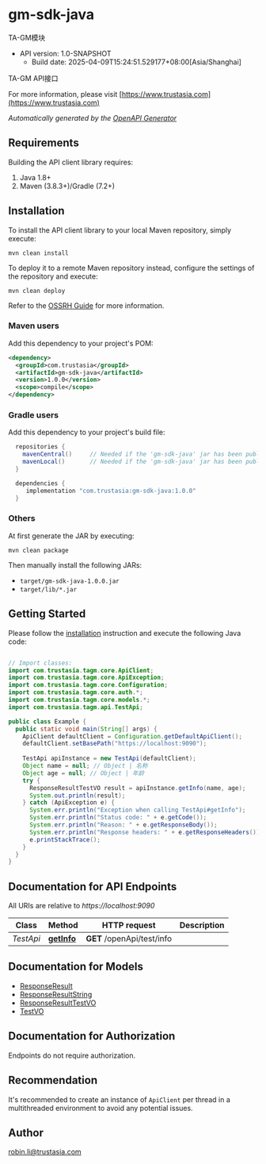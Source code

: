# gm-sdk-java

TA-GM模块
- API version: 1.0-SNAPSHOT
  - Build date: 2025-04-09T15:24:51.529177+08:00[Asia/Shanghai]

TA-GM API接口

  For more information, please visit [https://www.trustasia.com](https://www.trustasia.com)

*Automatically generated by the [OpenAPI Generator](https://openapi-generator.tech)*


## Requirements

Building the API client library requires:
1. Java 1.8+
2. Maven (3.8.3+)/Gradle (7.2+)

## Installation

To install the API client library to your local Maven repository, simply execute:

```shell
mvn clean install
```

To deploy it to a remote Maven repository instead, configure the settings of the repository and execute:

```shell
mvn clean deploy
```

Refer to the [OSSRH Guide](http://central.sonatype.org/pages/ossrh-guide.html) for more information.

### Maven users

Add this dependency to your project's POM:

```xml
<dependency>
  <groupId>com.trustasia</groupId>
  <artifactId>gm-sdk-java</artifactId>
  <version>1.0.0</version>
  <scope>compile</scope>
</dependency>
```

### Gradle users

Add this dependency to your project's build file:

```groovy
  repositories {
    mavenCentral()     // Needed if the 'gm-sdk-java' jar has been published to maven central.
    mavenLocal()       // Needed if the 'gm-sdk-java' jar has been published to the local maven repo.
  }

  dependencies {
     implementation "com.trustasia:gm-sdk-java:1.0.0"
  }
```

### Others

At first generate the JAR by executing:

```shell
mvn clean package
```

Then manually install the following JARs:

* `target/gm-sdk-java-1.0.0.jar`
* `target/lib/*.jar`

## Getting Started

Please follow the [installation](#installation) instruction and execute the following Java code:

```java

// Import classes:
import com.trustasia.tagm.core.ApiClient;
import com.trustasia.tagm.core.ApiException;
import com.trustasia.tagm.core.Configuration;
import com.trustasia.tagm.core.auth.*;
import com.trustasia.tagm.core.models.*;
import com.trustasia.tagm.api.TestApi;

public class Example {
  public static void main(String[] args) {
    ApiClient defaultClient = Configuration.getDefaultApiClient();
    defaultClient.setBasePath("https://localhost:9090");
    
    TestApi apiInstance = new TestApi(defaultClient);
    Object name = null; // Object | 名称
    Object age = null; // Object | 年龄
    try {
      ResponseResultTestVO result = apiInstance.getInfo(name, age);
      System.out.println(result);
    } catch (ApiException e) {
      System.err.println("Exception when calling TestApi#getInfo");
      System.err.println("Status code: " + e.getCode());
      System.err.println("Reason: " + e.getResponseBody());
      System.err.println("Response headers: " + e.getResponseHeaders());
      e.printStackTrace();
    }
  }
}

```

## Documentation for API Endpoints

All URIs are relative to *https://localhost:9090*

Class | Method | HTTP request | Description
------------ | ------------- | ------------- | -------------
*TestApi* | [**getInfo**](docs/TestApi.md#getInfo) | **GET** /openApi/test/info | 


## Documentation for Models

 - [ResponseResult](docs/ResponseResult.md)
 - [ResponseResultString](docs/ResponseResultString.md)
 - [ResponseResultTestVO](docs/ResponseResultTestVO.md)
 - [TestVO](docs/TestVO.md)


<a id="documentation-for-authorization"></a>
## Documentation for Authorization

Endpoints do not require authorization.


## Recommendation

It's recommended to create an instance of `ApiClient` per thread in a multithreaded environment to avoid any potential issues.

## Author

robin.li@trustasia.com

